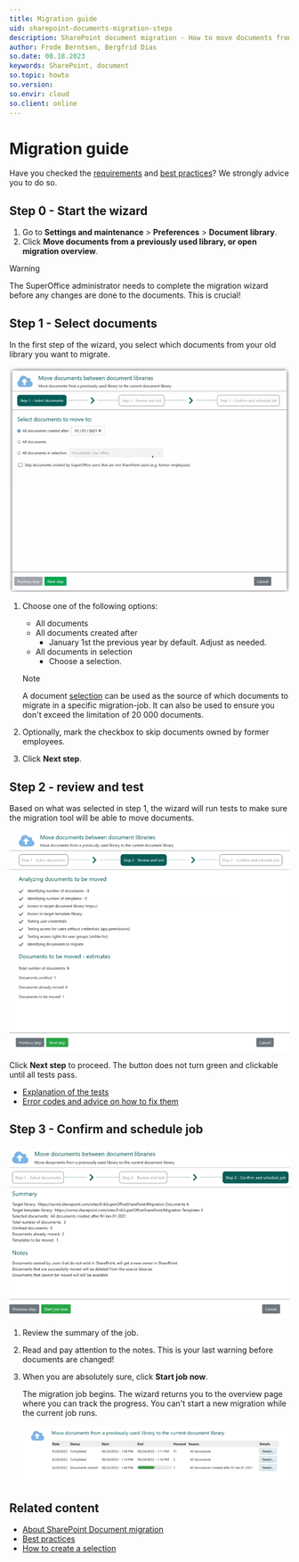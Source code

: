 ```yaml
---
title: Migration guide
uid: sharepoint-documents-migration-steps
description: SharePoint document migration - How to move documents from a previously used library.
author: Frode Berntsen, Bergfrid Dias
so.date: 08.18.2023
keywords: SharePoint, document
so.topic: howto
so.version:
so.envir: cloud
so.client: online
---
```


# Migration guide

Have you checked the [requirements][3] and [best practices][5]? We strongly advice you to do so.

## Step 0 - Start the wizard

1. Go to **Settings and maintenance** > **Preferences** > **Document library**.
2. Click **Move documents from a previously used library, or open migration overview**.

> [!WARNING]
> The SuperOffice administrator needs to complete the migration wizard before any changes are done to the documents. This is crucial!

## Step 1 - Select documents

In the first step of the wizard, you select which documents from your old library you want to migrate.

![SharePoint document migration step 1 -screenshot][img6]

1. Choose one of the following options:

    * All documents
    * All documents created after
      * January 1st the previous year by default. Adjust as needed.
    * All documents in selection
      * Choose a selection.

    > [!NOTE]
    > A document [selection][6] can be used as the source of which documents to migrate in a specific migration-job. It can also be used to ensure you don't exceed the limitation of 20 000 documents.

2. Optionally, mark the checkbox to skip documents owned by former employees.

3. Click **Next step**.

## Step 2 - review and test

Based on what was selected in step 1, the wizard will run tests to make sure the migration tool will be able to move documents.

![SharePoint document migration step 2 -screenshot][img7]

Click **Next step** to proceed. The button does not turn green and clickable until all tests pass.

* [Explanation of the tests][2]
* [Error codes and advice on how to fix them][4]

## Step 3 - Confirm and schedule job

![SharePoint document migration step 3 -screenshot][img8]

1. Review the summary of the job.
2. Read and pay attention to the notes. This is your last warning before documents are changed!
3. When you are absolutely sure, click **Start job now**.

    The migration job begins. The wizard returns you to the overview page where you can track the progress. You can't start a new migration while the current job runs.

    ![SharePoint documents migration -screenshot][img2]

## Related content

* [About SharePoint Document migration][1]
* [Best practices][5]
* [How to create a selection][6]

<!-- Referenced links -->
[1]: index.md
[2]: reference.md
[3]: index.md#requirements
[4]: troubleshooting.md
[5]: best-practices.md
[6]: ../../../../search-options/selection/learn/create/index.md

<!-- Referenced images -->
[img2]: media/migration-started.png
[img6]: media/migrate-step-1.png
[img7]: media/migrate-step-2.png
[img8]: media/migrate-step-3.png
